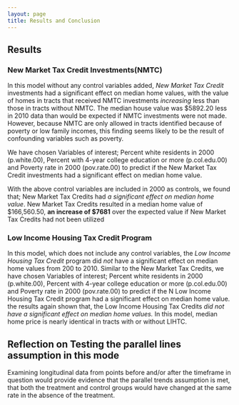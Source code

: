 ```yaml
---
layout: page
title: Results and Conclusion
---
```


## Results

### New Market Tax Credit Investments(NMTC)

In this model without any control variables added, *New Market Tax Credit* investments had a significant effect on median home values, with the value of homes in tracts that received NMTC investments *increasing* less than those in tracts without NMTC. The median house value was $5892.20 less in 2010 data than would be expected if NMTC investments were not made. However, because NMTC are only allowed in tracts identified because of poverty or low family incomes, this finding seems likely to be the result of confounding variables such as poverty.

We have chosen Variables of interest; Percent white residents in 2000 (p.white.00), Percent with 4-year college education or more (p.col.edu.00) and Poverty rate in 2000 (pov.rate.00) to predict if the New Market Tax Credit investments had a significant effect on median home value. 

With the above control variables are included in 2000 as controls, we found that;  New Market Tax Credits had *a significant effect on median home value*. New Market Tax Credits resulted in a median home value of $166,560.50, **an increase of $7681** over the expected value if New Market Tax Credits had not been utilized

### Low Income Housing Tax Credit Program

In this model, which does not include any control variables, the *Low Income Housing Tax Credit* program did *not* have a significant effect on median home values from 200 to 2010. Similar to the New Market Tax Credits, we have chosen Variables of interest; Percent white residents in 2000 (p.white.00), Percent with 4-year college education or more (p.col.edu.00) and Poverty rate in 2000 (pov.rate.00) to predict if the N Low Income Housing Tax Credit program had a significant effect on median home value. the results again shown that, the Low Income Housing Tax Credits *did not have a significant effect on median home values.* In this model, median home price is nearly identical in tracts with or without LIHTC.

## Reflection on Testing the parallel lines assumption in this mode

Examining longitudinal data from points before and/or after the timeframe in question would provide evidence that the parallel trends assumption is met, that both the treatment and control groups would have changed at the same rate in the absence of the treatment.

